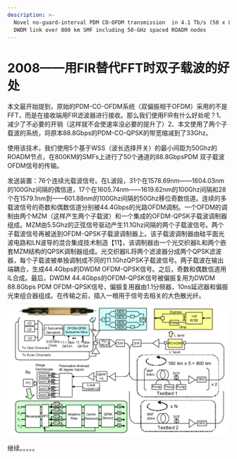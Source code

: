 ```yaml
---
description: >-
  Novel no-guard-interval PDM CO-OFDM transmission  in 4.1 Tb/s (50 x 88.8-Gb/s)
  DWDM link over 800 km SMF including 50-GHz spaced ROADM nodes
---
```


# 2008——用FIR替代FFT时双子载波的好处

本文最开始提到，原始的PDM-CO-OFDM系统（双偏振相干OFDM）采用的不是FFT，而是在接收端用FIR滤波器进行接收。那么我们使用FIR有什么好处呢？1、减少了不必要的开销（这样就不会使速率没必要的提升了）2、本文使用了两个子载波的系统，将原本88.8Gbps的PDM-CO-QPSK的带宽缩减到了33Ghz。

使用该技术，我们使用5个基于WSS（波长选择开关）的最小间距为50Ghz的ROADM节点，在800KM的SMFs上进行了50个通道的88.8GbpsPDM 双子载波OFDM信号的传输。

发送装置：76个连续光载波信号。在L波段，31个在1578.69nm——1604.03nm的100Ghz间隔的偶信道，17个在1605.74nm——1619.62nm的100Ghz间隔和28个在1579.1nm到——601.88nm的100Ghz间隔的50Ghz移位奇数信道。连续的多载波信号的奇数和偶数信道分别被44.4Gbps的光路OFDM调制。一个OFDM的调制由两个MZM（这样产生两个子载波）和一个集成的OFDM-QPSK子载波调制器组成。MZM由5.5Ghz的正弦信号驱动产生11.1Ghz间隔的两个子载波信号。两个子载波信号再被送到OFDM-QPSK子载波调制器上。该子载波调制器由硅平面光波电路和LN波导的混合集成技术制造【11】，该调制器由一个光交织器IL和两个嵌套MZM结构的QPSK调制器组成。光交织器IL将两个滤波器分成两个QPSK滤波器，每个子载波被单独调制成不同的11.1GhzQPSK子载波信号。两子载波在输出端耦合，生成44.4Gbps的DWDM OFDM-QPSK信号。之后，奇数和偶数信道用IL合成。最后，DWDM 44.4Gbps的OFDM-QPSK信号被偏振复用为DWDM 88.8Gbps PDM OFDM-QPSK信号，偏振复用器由1.1分频器，10ns延迟器和偏振光束组合器组成。在传输之前，插入一根用于信号去相关的大色散光纤。

![PDM-OFDM&#x4FE1;&#x53F7;&#x4F20;&#x8F93;&#x88C5;&#x7F6E;](../../../.gitbook/assets/image%20%2821%29.png)

继续。。。。。

